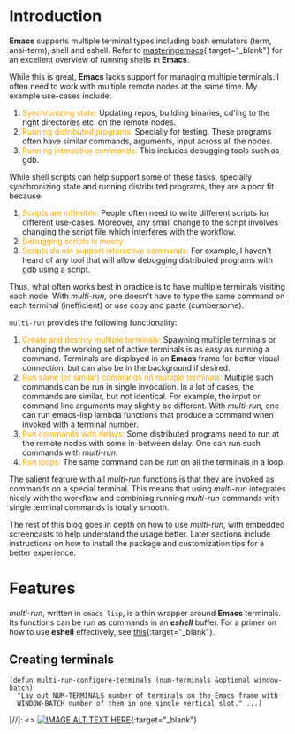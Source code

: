 # Introduction #
**Emacs** supports multiple terminal types including bash emulators (term, ansi-term), shell and eshell. Refer to [masteringemacs](https://www.masteringemacs.org/article/running-shells-in-emacs-overview){:target="_blank"} for an excellent overview of running shells in **Emacs**.

While this is great, **Emacs** lacks support for managing multiple terminals. I often need to work with multiple remote nodes at the same time. My example use-cases include:
1. <span style="color:orange">Synchronizing state:</span> Updating repos, building binaries, cd'ing to the right directories etc. on the remote nodes.
2. <span style="color:orange">Running distributed programs:</span> Specially for testing. These programs often have similar commands, arguments, input across all the nodes.
3. <span style="color:orange">Running interactive commands:</span> This includes debugging tools such as gdb.

While shell scripts can help support some of these tasks, specially synchronizing state and running distributed programs, they are a poor fit because:
1. <span style="color:orange"> Scripts are inflexible: </span> People often need to write different scripts for different use-cases. Moreover, any small change to the script involves changing the script file which interferes with the workflow.
2. <span style="color:orange"> Debugging scripts is messy</span>
3. <span style="color:orange"> Scripts do not support interactive commands:</span> For example, I haven't heard of any tool that will allow debugging distributed programs with gdb using a script.

Thus, what often works best in practice is to have multiple terminals visiting each node. With _multi-run_, one doesn't have to type the same command on each terminal (inefficient) or use copy and paste (cumbersome).

`multi-run` provides the following functionality:
1. <span style="color:orange"> Create and destroy multiple terminals:</span> Spawning multiple terminals or changing the working set of active terminals is as easy as running a command. Terminals are displayed in an **Emacs** frame for better visual connection, but can also be in the background if desired.
2. <span style="color:orange"> Run same (or similar) commands on multiple terminals:</span> Multiple such commands can be run in single invocation. In a lot of cases, the commands are similar, but not identical. For example, the input or command line arguments may slightly be different. With _multi-run_, one can run emacs-lisp lambda functions that produce a command when invoked with a terminal number.
3. <span style="color:orange"> Run commands with delays:</span> Some distributed programs need to run at the remote nodes with some in-between delay. One can run such commands with _multi-run_.
4. <span style="color:orange"> Run loops:</span> The same command can be run on all the terminals in a loop.

The salient feature with all _multi-run_ functions is that they are invoked as commands on a special terminal. This means that using _multi-run_ integrates nicely with the workflow and combining running _multi-run_ commands with single terminal commands is totally smooth.

The rest of this blog goes in depth on how to use _multi-run_, with embedded screencasts to help understand the usage better. Later sections include instructions on how to install the package and customization tips for a better experience.

# Features #
_multi-run_, written in `emacs-lisp`, is a thin wrapper around **Emacs** terminals. Its functions can be run as commands in an **_eshell_** buffer. For a primer on how to use **eshell** effectively, see 
[this](https://www.masteringemacs.org/article/complete-guide-mastering-eshell){:target="_blank"}.

## Creating terminals ##

``` emacs-lisp
(defun multi-run-configure-terminals (num-terminals &optional window-batch)
  "Lay out NUM-TERMINALS number of terminals on the Emacs frame with
  WINDOW-BATCH number of them in one single vertical slot." ...)
```

[//]: <> [![IMAGE ALT TEXT HERE](https://img.youtube.com/vi/VSpy815oJPQ/0.jpg)](https://www.youtube.com/watch?v=VSpy815oJPQ){:target="_blank"}
